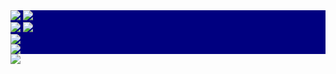 <html>
<body>
<style>
  img {
   -webkit-filter: invert (100 %)
  filter: invert (100 %);
}
 </style>
 <div>
  <img src= butterfly.jpg> 
  <img src= dinosaur.png>
  </div>

  
 <style>
  div {
    background-image: url(foam-finger.png), url(raccoon.png);
    background-repeat: no-repeat;
    width: 100 %;
    height: 200 px;
   filter: grayscale (100 %);
  }
</style>
<div>
    <img src= football_field.jpg>  <img src= tic-tac-toe.png> 
 </div>

 <style>
  div {
    height: 100 px;
    background-image: linear-gradient (-90 deg, blue, navy, black);
    background-color: navy;
  }
</style>
<div>
   <img src= seagull.png> 
 </div>
  
  <style>
   div {
    border-radius: 50 px 50 px 50 50 px;
  </style>
  <div>
   <img src= penguins.jpg> 
   </div>

   <style> </style>
   <img src= theater_stage.jpg> 
  
  </div>
</body>
</html>
